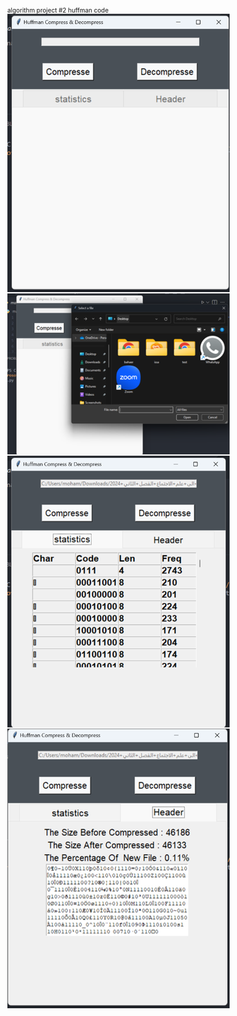 algorithm project #2 huffman code 
<img src="/v1.png" />
<img src="/v2.png" />
<img src="/v3.png" />
<img src="/v4.png" />
 
 
